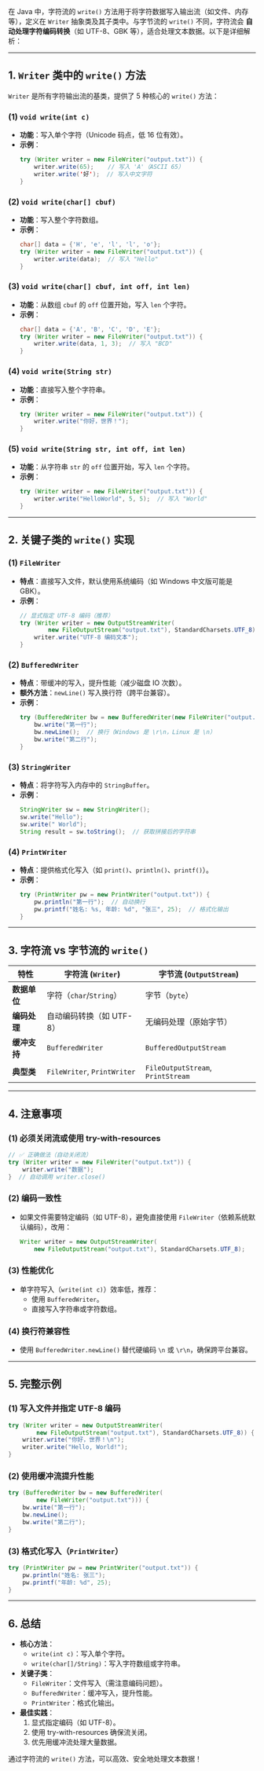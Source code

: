 在 Java 中，字符流的 `write()` 方法用于将字符数据写入输出流（如文件、内存等），定义在 `Writer` 抽象类及其子类中。与字节流的 `write()` 不同，字符流会 **自动处理字符编码转换**（如 UTF-8、GBK 等），适合处理文本数据。以下是详细解析：

---

## **1. `Writer` 类中的 `write()` 方法**
`Writer` 是所有字符输出流的基类，提供了 5 种核心的 `write()` 方法：

### **(1) `void write(int c)`**
- **功能**：写入单个字符（Unicode 码点，低 16 位有效）。
- **示例**：
  ```java
  try (Writer writer = new FileWriter("output.txt")) {
      writer.write(65);    // 写入 'A'（ASCII 65）
      writer.write('好');  // 写入中文字符
  }
  ```

### **(2) `void write(char[] cbuf)`**
- **功能**：写入整个字符数组。
- **示例**：
  ```java
  char[] data = {'H', 'e', 'l', 'l', 'o'};
  try (Writer writer = new FileWriter("output.txt")) {
      writer.write(data);  // 写入 "Hello"
  }
  ```

### **(3) `void write(char[] cbuf, int off, int len)`**
- **功能**：从数组 `cbuf` 的 `off` 位置开始，写入 `len` 个字符。
- **示例**：
  ```java
  char[] data = {'A', 'B', 'C', 'D', 'E'};
  try (Writer writer = new FileWriter("output.txt")) {
      writer.write(data, 1, 3);  // 写入 "BCD"
  }
  ```

### **(4) `void write(String str)`**
- **功能**：直接写入整个字符串。
- **示例**：
  ```java
  try (Writer writer = new FileWriter("output.txt")) {
      writer.write("你好，世界！");
  }
  ```

### **(5) `void write(String str, int off, int len)`**
- **功能**：从字符串 `str` 的 `off` 位置开始，写入 `len` 个字符。
- **示例**：
  ```java
  try (Writer writer = new FileWriter("output.txt")) {
      writer.write("HelloWorld", 5, 5);  // 写入 "World"
  }
  ```

---

## **2. 关键子类的 `write()` 实现**
### **(1) `FileWriter`**
- **特点**：直接写入文件，默认使用系统编码（如 Windows 中文版可能是 GBK）。
- **示例**：
  ```java
  // 显式指定 UTF-8 编码（推荐）
  try (Writer writer = new OutputStreamWriter(
          new FileOutputStream("output.txt"), StandardCharsets.UTF_8)) {
      writer.write("UTF-8 编码文本");
  }
  ```

### **(2) `BufferedWriter`**
- **特点**：带缓冲的写入，提升性能（减少磁盘 IO 次数）。
- **额外方法**：`newLine()` 写入换行符（跨平台兼容）。
- **示例**：
  ```java
  try (BufferedWriter bw = new BufferedWriter(new FileWriter("output.txt"))) {
      bw.write("第一行");
      bw.newLine();  // 换行（Windows 是 \r\n，Linux 是 \n）
      bw.write("第二行");
  }
  ```

### **(3) `StringWriter`**
- **特点**：将字符写入内存中的 `StringBuffer`。
- **示例**：
  ```java
  StringWriter sw = new StringWriter();
  sw.write("Hello");
  sw.write(" World");
  String result = sw.toString();  // 获取拼接后的字符串
  ```

### **(4) `PrintWriter`**
- **特点**：提供格式化写入（如 `print()`、`println()`、`printf()`）。
- **示例**：
  ```java
  try (PrintWriter pw = new PrintWriter("output.txt")) {
      pw.println("第一行");  // 自动换行
      pw.printf("姓名: %s, 年龄: %d", "张三", 25);  // 格式化输出
  }
  ```

---

## **3. 字符流 vs 字节流的 `write()`**
| 特性                | 字符流 (`Writer`)       | 字节流 (`OutputStream`)  |
|---------------------|------------------------|-------------------------|
| **数据单位**         | 字符（`char`/`String`） | 字节（`byte`）          |
| **编码处理**         | 自动编码转换（如 UTF-8）| 无编码处理（原始字节）   |
| **缓冲支持**         | `BufferedWriter`       | `BufferedOutputStream`  |
| **典型类**          | `FileWriter`, `PrintWriter` | `FileOutputStream`, `PrintStream` |

---

## **4. 注意事项**
### **(1) 必须关闭流或使用 try-with-resources**
```java
// ✅ 正确做法（自动关闭流）
try (Writer writer = new FileWriter("output.txt")) {
    writer.write("数据");
}  // 自动调用 writer.close()
```

### **(2) 编码一致性**
- 如果文件需要特定编码（如 UTF-8），避免直接使用 `FileWriter`（依赖系统默认编码），改用：
  ```java
  Writer writer = new OutputStreamWriter(
      new FileOutputStream("output.txt"), StandardCharsets.UTF_8);
  ```

### **(3) 性能优化**
- 单字符写入（`write(int c)`）效率低，推荐：
  - 使用 `BufferedWriter`。
  - 直接写入字符串或字符数组。

### **(4) 换行符兼容性**
- 使用 `BufferedWriter.newLine()` 替代硬编码 `\n` 或 `\r\n`，确保跨平台兼容。

---

## **5. 完整示例**
### **(1) 写入文件并指定 UTF-8 编码**
```java
try (Writer writer = new OutputStreamWriter(
        new FileOutputStream("output.txt"), StandardCharsets.UTF_8)) {
    writer.write("你好，世界！\n");
    writer.write("Hello, World!");
}
```

### **(2) 使用缓冲流提升性能**
```java
try (BufferedWriter bw = new BufferedWriter(
        new FileWriter("output.txt"))) {
    bw.write("第一行");
    bw.newLine();
    bw.write("第二行");
}
```

### **(3) 格式化写入（`PrintWriter`）**
```java
try (PrintWriter pw = new PrintWriter("output.txt")) {
    pw.println("姓名: 张三");
    pw.printf("年龄: %d", 25);
}
```

---

## **6. 总结**
- **核心方法**：
  - `write(int c)`：写入单个字符。
  - `write(char[]/String)`：写入字符数组或字符串。
- **关键子类**：
  - `FileWriter`：文件写入（需注意编码问题）。
  - `BufferedWriter`：缓冲写入，提升性能。
  - `PrintWriter`：格式化输出。
- **最佳实践**：
  1. 显式指定编码（如 UTF-8）。
  2. 使用 try-with-resources 确保流关闭。
  3. 优先用缓冲流处理大量数据。

通过字符流的 `write()` 方法，可以高效、安全地处理文本数据！